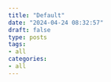 ```yaml
---
title: "Default"
date: "2024-04-24 08:32:57"
draft: false
type: posts
tags:
- all
categories:
- all
---
```

